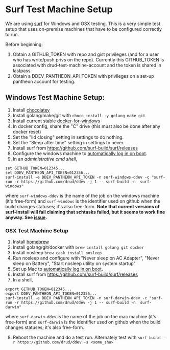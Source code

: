 <h1>Surf Test Machine Setup</h1>

We are using [surf](https://github.com/surf-build/surf) for Windows and OSX testing. This is a very simple test setup that uses on-premise machines that have to be configured correctly to run.

Before beginning:
1. Obtain a GITHUB_TOKEN with repo and gist privileges (and for a user who has write/push privs on the repo). Currently this GITHUB_TOKEN is associated with drud-test-machine-account and the token is shared in lastpass.
2. Obtain a DDEV_PANTHEON_API_TOKEN with privileges on a set-up pantheon account for testing.

## Windows Test Machine Setup:

1. Install [chocolatey](https://chocolatey.org/)
2. Install golang/make/git with `choco install -y golang make git`
3. Install current stable [docker-for-windows](https://docs.docker.com/docker-for-windows/install/#download-docker-for-windows)
4. In docker config, share the "C" drive  (this must also be done after any docker reset)
5. Set the "lid closing" setting in settings to do nothing.
6. Set the "Sleep after time" setting in settings to never.
7. Install surf from https://github.com/surf-build/surf/releases
8. Configure the windows machine to [automatically log in on boot](https://www.howtogeek.com/112919/how-to-make-your-windows-8-computer-logon-automatically/). 
9. In an *administrative cmd shell*, 
```
set GITHUB_TOKEN=012345...
set DDEV_PANTHEON_API_TOKEN=012356...
surf-install -e DDEV_PANTHEON_API_TOKEN -n surf-windows-ddev -c "surf-run -r https://github.com/drud/ddev -j 1 -- surf-build -n  surf-windows"

```
where `surf-windows-ddev` is the name of the job on the windows machine (it's free-form) and `surf-windows` is the identifier used on github when the build changes statuses; it's also free-form. **Note that current versions of surf-install will fail claiming that schtasks failed, but it seems to work fine anyway. See [issue](https://github.com/surf-build/surf/issues/64).**

### OSX Test Machine Setup

1. Install [homebrew](https://brew.sh/)
2. Install golang/git/docker with `brew install golang git docker`
3. Install nosleep `brew cask install nosleep`
4. Run nosleep and configure with "Never sleep on AC Adapter", "Never sleep on Battery", "Start nosleep utility on system startup" 
5. Set up Mac to [automatically log in on boot](https://support.apple.com/en-us/HT201476). 
6. Install surf from https://github.com/surf-build/surf/releases
7. In a shell, 
```
export GITHUB_TOKEN=012345...
export DDEV_PANTHEON_API_TOKEN=012356...
surf-install -e DDEV_PANTHEON_API_TOKEN -n surf-darwin-ddev -c "surf-run -r https://github.com/drud/ddev -j 1 -- surf-build -n  surf-darwin"

```
where `surf-darwin-ddev` is the name of the job on the mac machine (it's free-form) and `surf-darwin` is the identifier used on github when the build changes statuses; it's also free-form.

8. Reboot the machine and do a test run. Alternately test with `surf-build -r https://github.com/drud/ddev -s <some_sha>`